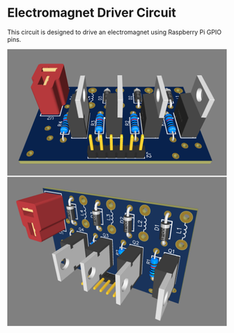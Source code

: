 # Electromagnet Driver Circuit
This circuit is designed to drive an electromagnet using Raspberry Pi GPIO pins.

![boardview](pcb1.png)
![boardview](pcb2.png)
